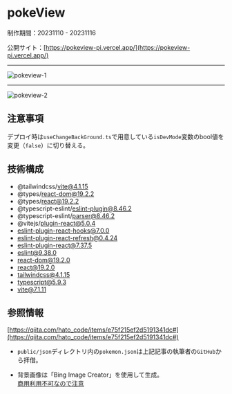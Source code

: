 # pokeView
制作期間：20231110 - 20231116

公開サイト：[https://pokeview-pi.vercel.app/](https://pokeview-pi.vercel.app/)

***

![pokeview-1](https://github.com/Benjuwan/pokeView/assets/90702379/414aafcd-6ef1-4590-81f5-2f0799c458c9)

***

![pokeview-2](https://github.com/Benjuwan/pokeView/assets/90702379/aff69e70-fc23-491e-816f-d6c492deb732)

## 注意事項
デプロイ時は`useChangeBackGround.ts`で用意している`isDevMode`変数のbool値を変更（`false`）に切り替える。

## 技術構成
- @tailwindcss/vite@4.1.15
- @types/react-dom@19.2.2
- @types/react@19.2.2
- @typescript-eslint/eslint-plugin@8.46.2
- @typescript-eslint/parser@8.46.2
- @vitejs/plugin-react@5.0.4
- eslint-plugin-react-hooks@7.0.0
- eslint-plugin-react-refresh@0.4.24
- eslint-plugin-react@7.37.5
- eslint@9.38.0
- react-dom@19.2.0
- react@19.2.0
- tailwindcss@4.1.15
- typescript@5.9.3
- vite@7.1.11

## 参照情報
[https://qiita.com/hato_code/items/e75f215ef2d5191341dc#](https://qiita.com/hato_code/items/e75f215ef2d5191341dc#)
- `public/json`ディレクトリ内の`pokemon.json`は上記記事の執筆者の`GitHub`から拝借。

- 背景画像は「Bing Image Creator」を使用して生成。<br />
[商用利用不可なので注意](https://forest.watch.impress.co.jp/docs/serial/yajiuma/1543573.html)

